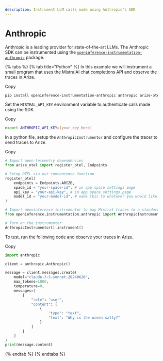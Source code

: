 ```yaml
---
description: Instrument LLM calls made using Anthropic's SDK
---
```


# Anthropic

Anthropic is a leading provider for state-of-the-art LLMs. The Anthropic SDK can be instrumented using the [`openinference-instrumentation-anthropic`](https://github.com/Arize-ai/openinference/tree/main/python/instrumentation/openinference-instrumentation-anthropic) package.

{% tabs %}
{% tab title="Python" %}
In this example we will instrument a small program that uses the MistralAI chat completions API and observe the traces in Arize.

Copy

```sh
pip install openinference-instrumentation-anthropic anthropic arize-otel opentelemetry-sdk opentelemetry-exporter-grpc
```

Set the `MISTRAL_API_KEY` environment variable to authenticate calls made using the SDK.

Copy

```sh
export ANTHROPIC_API_KEY=[your_key_here]
```

In a python file, setup the `AnthropicInstrumentor` and configure the tracer to send traces to Arize.

Copy

```python
# Import open-telemetry dependencies
from arize_otel import register_otel, Endpoints

# Setup OTEL via our convenience function
register_otel(
    endpoints = Endpoints.ARIZE,
    space_id = "your-space-id", # in app space settings page
    api_key = "your-api-key", # in app space settings page
    model_id = "your-model-id", # name this to whatever you would like
)

# Import openinference instrumentor to map Mistral traces to a standard format
from openinference.instrumentation.anthropic import AnthropicInstrumentor

# Turn on the instrumentor
AnthropicInstrumentor().instrument()
```

To test, run the following code and observe your traces in Arize.

Copy

```python
import anthropic

client = anthropic.Anthropic()

message = client.messages.create(
    model="claude-3-5-sonnet-20240620",
    max_tokens=1000,
    temperature=0,
    messages=[
        {
            "role": "user",
            "content": [
                {
                    "type": "text",
                    "text": "Why is the ocean salty?"
                }
            ]
        }
    ]
)
print(message.content)
```
{% endtab %}
{% endtabs %}
